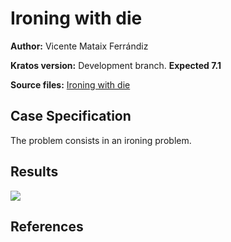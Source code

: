 # Ironing with die

**Author:** Vicente Mataix Ferrándiz

**Kratos version:** Development branch. **Expected 7.1**

**Source files:** [Ironing with die](https://github.com/KratosMultiphysics/Examples/tree/master/contact_structural_mechanics/use_cases/ironing_with_die_3D/source)

## Case Specification

The problem consists in an ironing problem.

## Results

![](data/animation.gif)

## References


